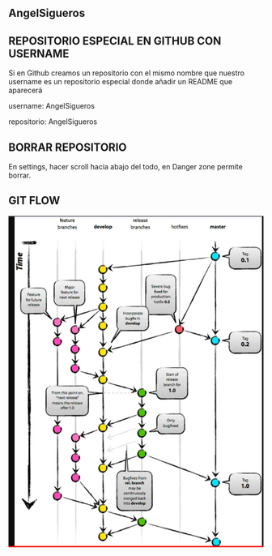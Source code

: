 ## AngelSigueros


## REPOSITORIO ESPECIAL EN GITHUB CON USERNAME

Si en Github creamos un repositorio con el mismo nombre que nuestro username es un repositorio especial donde añadir un README que aparecerá

username: AngelSigueros

repositorio: AngelSigueros

##  BORRAR REPOSITORIO

En settings, hacer scroll hacia abajo del todo, en Danger zone permite borrar.


## GIT FLOW

![Modelo Git Glow](image.png)
